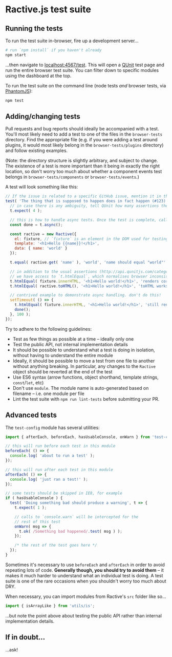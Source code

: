 # Ractive.js test suite

## Running the tests

To run the test suite in-browser, fire up a development server...

```bash
# run `npm install` if you haven't already
npm start
```

...then navigate to [localhost:4567/test](http://localhost:4567/test). This will open a [QUnit](https://qunitjs.com/) test page and run the entire browser test suite. You can filter down to specific modules using the dashboard at the top.

To run the test suite on the command line (node tests *and* browser tests, via [PhantomJS](http://phantomjs.org/)):

```bash
npm test
```

## Adding/changing tests

Pull requests and bug reports should ideally be accompanied with a test. You'll most likely need to add a test to one of the files in the `browser-tests` directory. Find the appropriate file (e.g. if you were adding a test around plugins, it would most likely belong in the `browser-tests/plugins` directory) and follow existing examples.

(Note: the directory structure is slightly arbitrary, and subject to change. The existence of a test is more important than it being in exactly the right location, so don't worry too much about whether a component events test belongs in `browser-tests/components` or `browser-tests/events`.)

A test will look something like this:

```js
// If the issue is related to a specific GitHub issue, mention it in the test title
test( 'The thing that is supposed to happen does in fact happen (#123)', t => {
  // in case there is any ambiguity, tell QUnit how many assertions there are
  t.expect( 4 );

  // this is how to handle async tests. Once the test is complete, call `done()`
  const done = t.async();

  const ractive = new Ractive({
    el: fixture, // `fixture` is an element in the DOM used for testing
    template: '<h1>Hello {{name}}!</h1>',
    data: { name: 'world' }
  });

  t.equal( ractive.get( 'name' ), 'world', 'name should equal "world"' );

  // in addition to the usual assertions (http://api.qunitjs.com/category/assert/)
  // we have access to `t.htmlEqual`, which normalises browser inconsistencies
  t.htmlEqual( fixture.innerHTML, '<h1>Hello world!</h1>', 'renders correctly' );
  t.htmlEqual( ractive.toHTML(), '<h1>Hello world!</h1>', 'toHTML works correctly' );

  // contrived example to demonstrate async handling. don't do this!
  setTimeout( () => {
    t.htmlEqual( fixture.innerHTML, '<h1>Hello world!</h1>', 'still rendered!' );
    done();
  }, 100 );
});
```

Try to adhere to the following guidelines:

* Test as few things as possible at a time – ideally only one
* Test the public API, not internal implementation details
* It should be possible to understand what a test is doing in isolation, without having to understand the entire module
* Ideally, it should be possible to move a test from one file to another without anything breaking. In particular, any changes to the `Ractive` object should be reverted at the end of the test
* Use ES6 syntax (arrow functions, object shorthand, template strings, `const`/`let`, etc)
* Don't use `module`. The module name is auto-generated based on filename – i.e. one module per file
* Lint the test suite with `npm run lint-tests` before submitting your PR.


## Advanced tests

The `test-config` module has several utilities:

```js
import { afterEach, beforeEach, hasUsableConsole, onWarn } from 'test-config';

// this will run before each test in this module
beforeEach( () => {
  console.log( 'about to run a test' );
});

// this will run after each test in this module
afterEach( () => {
  console.log( 'just ran a test!' );
});

// some tests should be skipped in IE8, for example
if ( hasUsableConsole ) {
  test( 'Doing something bad should produce a warning', t => {
    t.expect( 1 );

    // calls to `console.warn` will be intercepted for the
    // rest of this test
    onWarn( msg => {
      t.ok( /Something bad happened/.test( msg ) );
    });

    /* the rest of the test goes here */
  });
}
```

Sometimes it's necessary to use `beforeEach` and `afterEach` in order to avoid repeating lots of code. **Generally though, you should try to avoid them** – it makes it much harder to understand what an individual test is doing. A test suite is one of the rare occasions when you shouldn't worry too much about DRY.

When necessary, you can import modules from Ractive's `src` folder like so...

```js
import { isArrayLike } from 'utils/is';
```

...but note the point above about testing the public API rather than internal implementation details.


## If in doubt...

...ask!
